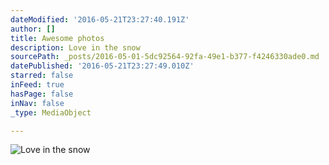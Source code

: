 ```yaml
---
dateModified: '2016-05-21T23:27:40.191Z'
author: []
title: Awesome photos
description: Love in the snow
sourcePath: _posts/2016-05-01-5dc92564-92fa-49e1-b377-f4246330ade0.md
datePublished: '2016-05-21T23:27:49.010Z'
starred: false
inFeed: true
hasPage: false
inNav: false
_type: MediaObject

---
```

![Love in the snow](https://the-grid-user-content.s3-us-west-2.amazonaws.com/a82e0c5b-be70-482a-a55e-d6d9f6b1227b.jpg)